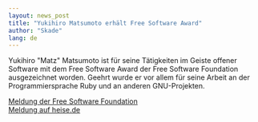 ```yaml
---
layout: news_post
title: "Yukihiro Matsumoto erhält Free Software Award"
author: "Skade"
lang: de
---
```


Yukihiro \"Matz\" Matsumoto ist für seine Tätigkeiten im Geiste offener
Software mit dem Free Software Award der Free Software Foundation
ausgezeichnet worden. Geehrt wurde er vor allem für seine Arbeit an der
Programmiersprache Ruby und an anderen GNU-Projekten.

[Meldung der Free Software Foundation][1]  
[Meldung auf heise.de][2]



[1]: https://www.fsf.org/news/2011-free-software-awards-announced 
[2]: http://www.heise.de/newsticker/meldung/Free-Software-Awards-fuer-Ruby-und-GNU-Health-1486643.html 
